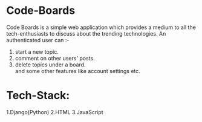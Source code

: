 # Code-Boards
Code Boards is a simple web application which provides a medium to all the tech-enthusiasts to discuss about the trending technologies. 
An authenticated user can :-
1. start a new topic.
2. comment on other users' posts.
3. delete topics under a board.<br>
and some other features like account settings etc.

# Tech-Stack:
1.Django(Python)
2.HTML
3.JavaScript
